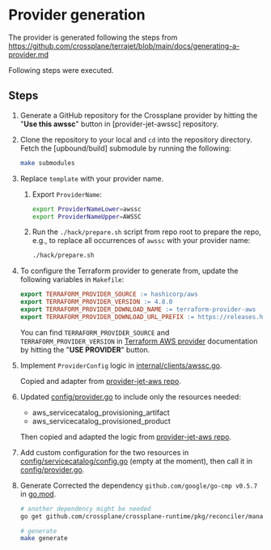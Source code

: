 # Provider generation
The provider is generated following the steps from https://github.com/crossplane/terrajet/blob/main/docs/generating-a-provider.md 

Following steps were executed.

## Steps

1. Generate a GitHub repository for the Crossplane provider by hitting the
   "**Use this awssc**" button in [provider-jet-awssc] repository.
2. Clone the repository to your local and `cd` into the repository directory.
   Fetch the [upbound/build] submodule by running the following:

    ```bash
    make submodules
    ```

3. Replace `template` with your provider name.

    1. Export `ProviderName`:

        ```bash
        export ProviderNameLower=awssc
        export ProviderNameUpper=AWSSC
        ```

    2. Run the `./hack/prepare.sh` script from repo root to prepare the repo, e.g., to
       replace all occurrences of `awssc` with your provider name:

        ```bash
       ./hack/prepare.sh
        ```
4. To configure the Terraform provider to generate from, update the following
   variables in `Makefile`:

    ```makefile
    export TERRAFORM_PROVIDER_SOURCE := hashicorp/aws
    export TERRAFORM_PROVIDER_VERSION := 4.8.0
    export TERRAFORM_PROVIDER_DOWNLOAD_NAME := terraform-provider-aws
    export TERRAFORM_PROVIDER_DOWNLOAD_URL_PREFIX := https://releases.hashicorp.com/terraform-provider-aws/4.8.0
    ```

   You can find `TERRAFORM_PROVIDER_SOURCE` and `TERRAFORM_PROVIDER_VERSION` in
   [Terraform AWS provider](https://registry.terraform.io/providers/hashicorp/aws/4.8.0/docs) documentation by hitting the "**USE PROVIDER**"
   button.

5. Implement `ProviderConfig` logic in [internal/clients/awssc.go](internal/clients/awssc.go). 

   Copied and adapter from [provider-jet-aws repo](https://github.com/crossplane-contrib/provider-jet-aws/blob/v0.4.2/internal/clients/aws.go).  

6. Updated [config/provider.go](config/provider.go) to include only the resources needed:
   * aws_servicecatalog_provisioning_artifact
   * aws_servicecatalog_provisioned_product
  
   Then copied and adapted the logic from [provider-jet-aws repo](https://github.com/crossplane-contrib/provider-jet-aws/blob/v0.4.2/config/provider.go).

7. Add custom configuration for the two resources in [config/servicecatalog/config.go](config/servicecatalog/config.go) (empty at the moment),
then call it in [config/provider.go](config/provider.go).  

8. Generate
   Corrected the dependency `github.com/google/go-cmp v0.5.7` in [go.mod](go.mod).

   ```bash
   # another dependency might be needed
   go get github.com/crossplane/crossplane-runtime/pkg/reconciler/managed@v0.15.1-0.20220106140106-428b7c390375
   
   # generate
   make generate
   ```
   